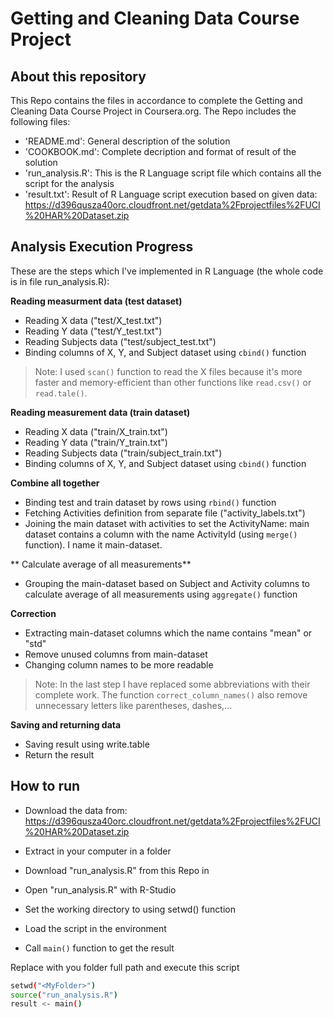 Getting and Cleaning Data Course Project
======================
About this repository
---------------------
This Repo contains the files in accordance to complete the Getting and Cleaning Data Course Project in Coursera.org. The Repo includes the following files:
- 'README.md': General description of the solution
- 'COOKBOOK.md': Complete decription and format of result of the solution
- 'run_analysis.R': This is the R Language script file which contains all the script for the analysis
- 'result.txt': Result of R Language script execution based on given data: 
https://d396qusza40orc.cloudfront.net/getdata%2Fprojectfiles%2FUCI%20HAR%20Dataset.zip


Analysis Execution Progress
------------------------------
These are the steps which I've implemented in R Language (the whole code is in file run_analysis.R):

**Reading measurment data (test dataset)**

- Reading X data ("test/X_test.txt")
- Reading Y data ("test/Y_test.txt")
- Reading Subjects data ("test/subject_test.txt")
- Binding columns of X, Y, and Subject dataset using `cbind()` function

>Note: I used `scan()` function to read the X files because it's more faster and memory-efficient than other functions like `read.csv()` or `read.tale()`.


**Reading measurement data (train dataset)**
- Reading X data ("train/X_train.txt")
- Reading Y data ("train/Y_train.txt")
- Reading Subjects data ("train/subject_train.txt")
- Binding columns of X, Y, and Subject dataset using `cbind()` function

**Combine all together**
- Binding test and train dataset by rows  using `rbind()` function
- Fetching Activities definition from separate file ("activity_labels.txt")
- Joining the main dataset with activities to set the ActivityName: main dataset contains a column with the name ActivityId (using `merge()` function). I name it main-dataset.

** Calculate average of all measurements**
- Grouping the main-dataset based on Subject and Activity columns to calculate average of all measurements using `aggregate()` function



**Correction**
- Extracting main-dataset columns which the name contains "mean" or "std"
- Remove unused columns from main-dataset
- Changing column names to be more readable

>Note: In the last step I have replaced some abbreviations with their complete work. The function `correct_column_names()` also remove unnecessary letters like parentheses, dashes,...

**Saving and returning data**
- Saving result using write.table
- Return the result

How to run
------------------
- Download the data from: https://d396qusza40orc.cloudfront.net/getdata%2Fprojectfiles%2FUCI%20HAR%20Dataset.zip 

- Extract in your computer in a folder <MyFolder>
- Download "run_analysis.R" from this Repo in <MyFolder>
- Open "run_analysis.R" with R-Studio
- Set the working directory to <MyFolder> using setwd() function 
- Load the script in the environment
- Call `main()` function to get the result

Replace <MyFolder> with you folder full path and execute this script 
```sh
setwd("<MyFolder>")
source("run_analysis.R")
result <- main()
```
